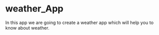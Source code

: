 # weather_App
In this app we are going to create a weather app which will help you to know about weather.
